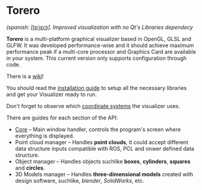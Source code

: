 
# Torero
*(spanish: [\[ʈɒˈɾɛɾɔ\]](https://translate.google.com/#es/de/Torero%20torea%20al%20toro%20en%20el%20toreo.). Improved visualization with no Qt's Libraries dependecy*

**Torero** is a multi-platform graphical visualizer based in OpenGL, GLSL and GLFW. It was developed performance-wise and it should achieve maximum performance peak if a multi-core processor and Graphics Card are available in your system. This current version only supports configuration through code.

There is a [wiki](https://github.com/DroidDrive/torero/wiki)!

You should read the [installation guide](https://github.com/DroidDrive/torero/wiki/Installation-guide) to setup all the necessary libraries and get your Visualizer ready to run.

Don't forget to observe which [coordinate systems](https://github.com/DroidDrive/torero/wiki/Coordinate-systems) the visualizer uses.

There are guides for each section of the API:

  * [Core](https://github.com/DroidDrive/torero/wiki/3-Core) – Main window handler, controls the program's screen where everything is displayed.
  * Point cloud manager – Handles **point clouds**, it could accept different data structure inputs compatible with ROS, PCL and onwer defined data structure.
  * Object manager – Handles objects suchlike **boxes**, **cylinders**, **squares** and **circles**.
  * 3D Models manager – Handles **three-dimensional models** created with design software, suchlike, *blender*, *SolidWorks*, etc.
